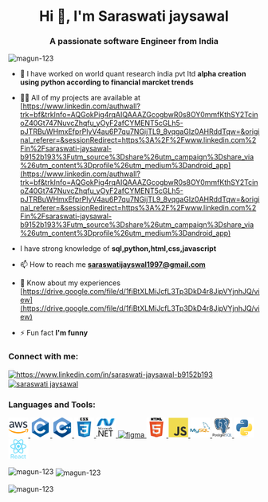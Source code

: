 <h1 align="center">Hi 👋, I'm Saraswati jaysawal</h1>
<h3 align="center">A passionate software Engineer from India</h3>
<imgalign="right" alt="coding"width="400" src="https://user-images.githubusercontent.com/55389276/140866485-8fb1c876-9a8f-4d6a-98dc-08c4981eaf70.gif">

<p align="left"> <img src="https://komarev.com/ghpvc/?username=magun-123&label=Profile%20views&color=0e75b6&style=flat" alt="magun-123" /> </p>

- 🔭 I have worked on world quant research india pvt ltd **alpha creation using python according to financial marcket trends**

- 👨‍💻 All of my projects are available at [https://www.linkedin.com/authwall?trk=bf&trkInfo=AQGokPig4rqAIQAAAZGcogbwR0s8OY0mmfKthSY2TcinoZ40Gt747NuvcZhqfu_yOyF2afCYMENT5cGLh5-pJTRBuWHmxEfprPlyV4au6P7qu7NGijTL9_8vqgaGIz0AHRddTqw=&original_referer=&sessionRedirect=https%3A%2F%2Fwww.linkedin.com%2Fin%2Fsaraswati-jaysawal-b9152b193%3Futm_source%3Dshare%26utm_campaign%3Dshare_via%26utm_content%3Dprofile%26utm_medium%3Dandroid_app](https://www.linkedin.com/authwall?trk=bf&trkInfo=AQGokPig4rqAIQAAAZGcogbwR0s8OY0mmfKthSY2TcinoZ40Gt747NuvcZhqfu_yOyF2afCYMENT5cGLh5-pJTRBuWHmxEfprPlyV4au6P7qu7NGijTL9_8vqgaGIz0AHRddTqw=&original_referer=&sessionRedirect=https%3A%2F%2Fwww.linkedin.com%2Fin%2Fsaraswati-jaysawal-b9152b193%3Futm_source%3Dshare%26utm_campaign%3Dshare_via%26utm_content%3Dprofile%26utm_medium%3Dandroid_app)

- I have strong knowledge of **sql,python,html,css,javascript**

- 📫 How to reach me **saraswatijayswal1997@gmail.com**

- 📄 Know about my experiences [https://drive.google.com/file/d/1fiBtXLMiJcfL3Tp3DkD4r8JipVYjnhJQ/view](https://drive.google.com/file/d/1fiBtXLMiJcfL3Tp3DkD4r8JipVYjnhJQ/view)

- ⚡ Fun fact **I'm funny**

<h3 align="left">Connect with me:</h3>
<p align="left">
<a href="https://linkedin.com/in/https://www.linkedin.com/in/saraswati-jaysawal-b9152b193" target="blank"><img align="center" src="https://raw.githubusercontent.com/rahuldkjain/github-profile-readme-generator/master/src/images/icons/Social/linked-in-alt.svg" alt="https://www.linkedin.com/in/saraswati-jaysawal-b9152b193" height="30" width="40" /></a>
<a href="https://www.hackerrank.com/saraswati jaysawal" target="blank"><img align="center" src="https://raw.githubusercontent.com/rahuldkjain/github-profile-readme-generator/master/src/images/icons/Social/hackerrank.svg" alt="saraswati jaysawal" height="30" width="40" /></a>
</p>

<h3 align="left">Languages and Tools:</h3>
<p align="left"> <a href="https://aws.amazon.com" target="_blank" rel="noreferrer"> <img src="https://raw.githubusercontent.com/devicons/devicon/master/icons/amazonwebservices/amazonwebservices-original-wordmark.svg" alt="aws" width="40" height="40"/> </a> <a href="https://www.cprogramming.com/" target="_blank" rel="noreferrer"> <img src="https://raw.githubusercontent.com/devicons/devicon/master/icons/c/c-original.svg" alt="c" width="40" height="40"/> </a> <a href="https://www.w3schools.com/cpp/" target="_blank" rel="noreferrer"> <img src="https://raw.githubusercontent.com/devicons/devicon/master/icons/cplusplus/cplusplus-original.svg" alt="cplusplus" width="40" height="40"/> </a> <a href="https://www.w3schools.com/css/" target="_blank" rel="noreferrer"> <img src="https://raw.githubusercontent.com/devicons/devicon/master/icons/css3/css3-original-wordmark.svg" alt="css3" width="40" height="40"/> </a> <a href="https://dotnet.microsoft.com/" target="_blank" rel="noreferrer"> <img src="https://raw.githubusercontent.com/devicons/devicon/master/icons/dot-net/dot-net-original-wordmark.svg" alt="dotnet" width="40" height="40"/> </a> <a href="https://www.figma.com/" target="_blank" rel="noreferrer"> <img src="https://www.vectorlogo.zone/logos/figma/figma-icon.svg" alt="figma" width="40" height="40"/> </a> <a href="https://www.w3.org/html/" target="_blank" rel="noreferrer"> <img src="https://raw.githubusercontent.com/devicons/devicon/master/icons/html5/html5-original-wordmark.svg" alt="html5" width="40" height="40"/> </a> <a href="https://developer.mozilla.org/en-US/docs/Web/JavaScript" target="_blank" rel="noreferrer"> <img src="https://raw.githubusercontent.com/devicons/devicon/master/icons/javascript/javascript-original.svg" alt="javascript" width="40" height="40"/> </a> <a href="https://www.mysql.com/" target="_blank" rel="noreferrer"> <img src="https://raw.githubusercontent.com/devicons/devicon/master/icons/mysql/mysql-original-wordmark.svg" alt="mysql" width="40" height="40"/> </a> <a href="https://www.postgresql.org" target="_blank" rel="noreferrer"> <img src="https://raw.githubusercontent.com/devicons/devicon/master/icons/postgresql/postgresql-original-wordmark.svg" alt="postgresql" width="40" height="40"/> </a> <a href="https://www.python.org" target="_blank" rel="noreferrer"> <img src="https://raw.githubusercontent.com/devicons/devicon/master/icons/python/python-original.svg" alt="python" width="40" height="40"/> </a> <a href="https://reactjs.org/" target="_blank" rel="noreferrer"> <img src="https://raw.githubusercontent.com/devicons/devicon/master/icons/react/react-original-wordmark.svg" alt="react" width="40" height="40"/> </a> </p>

<p><img align="left" src="https://github-readme-stats.vercel.app/api/top-langs?username=magun-123&show_icons=true&locale=en&layout=compact" alt="magun-123" /></p>

<p>&nbsp;<img align="center" src="https://github-readme-stats.vercel.app/api?username=magun-123&show_icons=true&locale=en" alt="magun-123" /></p>

<p><img align="center" src="https://github-readme-streak-stats.herokuapp.com/?user=magun-123&" alt="magun-123" /></p>


